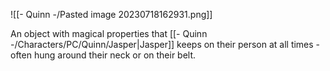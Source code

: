 ![[- Quinn -/Pasted image 20230718162931.png]]

An object with magical properties that [[- Quinn -/Characters/PC/Quinn/Jasper|Jasper]] keeps on their person at all times - often hung around their neck or on their belt.